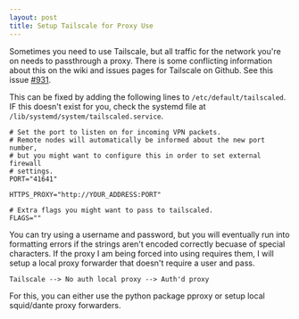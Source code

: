 ```yaml
---
layout: post
title: Setup Tailscale for Proxy Use
---
```


Sometimes you need to use Tailscale, but all traffic for the network you're on needs to passthrough a proxy. There is some conflicting information about this on the wiki and issues pages for Tailscale on Github. See this issue [#931](https://github.com/tailscale/tailscale/issues/931#issuecomment-728195103).

This can be fixed by adding the following lines to `/etc/default/tailscaled`. IF this doesn't exist for you, check the systemd file at `/lib/systemd/system/tailscaled.service`.

    # Set the port to listen on for incoming VPN packets.
    # Remote nodes will automatically be informed about the new port number,
    # but you might want to configure this in order to set external firewall
    # settings.
    PORT="41641"

    HTTPS_PROXY="http://YOUR_ADDRESS:PORT"

    # Extra flags you might want to pass to tailscaled.
    FLAGS=""

You can try using a username and password, but you will eventually run into formatting errors if the strings aren't encoded correctly becuase of special characters. If the proxy I am being forced into using requires them, I will setup a local proxy forwarder that doesn't require a user and pass.

    Tailscale --> No auth local proxy --> Auth'd proxy

For this, you can either use the python package pproxy or setup local squid/dante proxy forwarders.